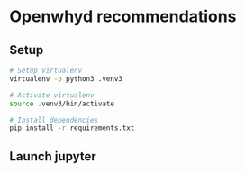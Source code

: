 # Openwhyd recommendations

## Setup

```bash
# Setup virtualenv
virtualenv -p python3 .venv3

# Activate virtualenv
source .venv3/bin/activate

# Install dependencies
pip install -r requirements.txt
```

## Launch jupyter



